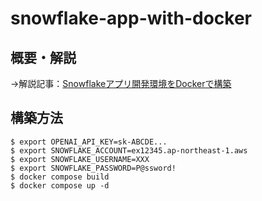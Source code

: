# snowflake-app-with-docker

## 概要・解説

→解説記事：[Snowflakeアプリ開発環境をDockerで構築](https://zenn.dev/al_everywhere/articles/snowflake-app-with-docker)

## 構築方法

```
$ export OPENAI_API_KEY=sk-ABCDE...
$ export SNOWFLAKE_ACCOUNT=ex12345.ap-northeast-1.aws
$ export SNOWFLAKE_USERNAME=XXX
$ export SNOWFLAKE_PASSWORD=P@ssword!
$ docker compose build
$ docker compose up -d
```
